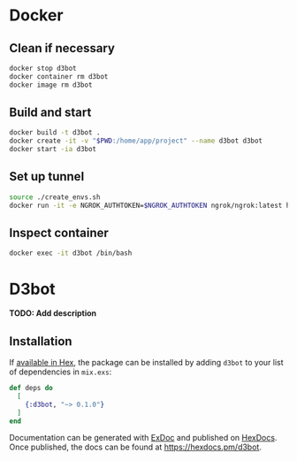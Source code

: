 # Docker

## Clean if necessary
```bash
docker stop d3bot
docker container rm d3bot
docker image rm d3bot
```

## Build and start
```bash
docker build -t d3bot .
docker create -it -v "$PWD:/home/app/project" --name d3bot d3bot
docker start -ia d3bot
```

## Set up tunnel
```bash
source ./create_envs.sh
docker run -it -e NGROK_AUTHTOKEN=$NGROK_AUTHTOKEN ngrok/ngrok:latest http --url=quiet-anteater-hideously.ngrok-free.app host.docker.internal:5000
```

## Inspect container
```bash
docker exec -it d3bot /bin/bash
```

# D3bot

**TODO: Add description**

## Installation

If [available in Hex](https://hex.pm/docs/publish), the package can be installed
by adding `d3bot` to your list of dependencies in `mix.exs`:

```elixir
def deps do
  [
    {:d3bot, "~> 0.1.0"}
  ]
end
```

Documentation can be generated with [ExDoc](https://github.com/elixir-lang/ex_doc)
and published on [HexDocs](https://hexdocs.pm). Once published, the docs can
be found at <https://hexdocs.pm/d3bot>.

